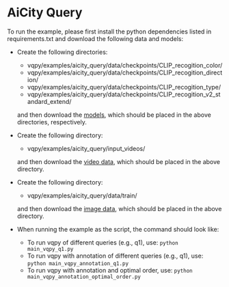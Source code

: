 #  AiCity Query

To run the example, please first install the python dependencies listed in requirements.txt and download the following data and models:

- Create the following directories:
  - vqpy/examples/aicity_query/data/checkpoints/CLIP_recogition_color/
  - vqpy/examples/aicity_query/data/checkpoints/CLIP_recogition_direction/
  - vqpy/examples/aicity_query/data/checkpoints/CLIP_recogition_type/
  - vqpy/examples/aicity_query/data/checkpoints/CLIP_recogition_v2_standard_extend/
  
  and then download the [models](https://drive.google.com/drive/folders/1CivhsX0xGxRda9EkZ6uqM_CMaJV40KMO), which should be placed in the above directories, respectively.
- Create the following directory:
  - vqpy/examples/aicity_query/input_videos/
  
  and then download the [video data](link), which should be placed in the above directory.
- Create the following directory:
  - vqpy/examples/aicity_query/data/train/
  
  and then download the [image data](link), which should be placed in the above directory.


- When running the example as the script, the command should look like:
  - To run vqpy of different queries (e.g., q1), use: 
  `python main_vqpy_q1.py`
  - To run vqpy with annotation of different queries (e.g., q1), use: 
  `python main_vqpy_annotation_q1.py`
  - To run vqpy with annotation and optimal order, use:
  `python main_vqpy_annotation_optimal_order.py`